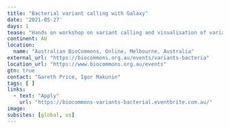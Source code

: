 ```yaml
---
title: "Bacterial variant calling with Galaxy"
date: '2021-05-27'
days: 1
tease: "Hands on workshop on variant calling and visualisation of variants for bacterial organisms. Apply by 12 May."
continent: AU
location:
  name: "Australian BioCommons, Online, Melbourne, Australia"
external_url: "https://biocommons.org.au/events/variants-bacteria"
location_url: "https://www.biocommons.org.au/events"
gtn: true
contact: "Gareth Price, Igor Makunin"
tags: [ ]
links:
  - text: "Apply"
    url: "https://biocommons-variants-bacterial.eventbrite.com.au/"
image: 
subsites: [global, us]
---
```

